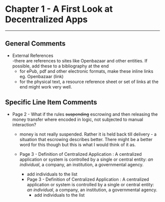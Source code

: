 # Chapter 1 - A First Look at Decentralized Apps
---

## General Comments
* External References  
  -there are references to sites like Openbazaar and other entities. If possible, add these to a bibliography at the end
    - for ePub, pdf and other electronic  formats, make these inline links eg. Openbazaar (link)
    - for the physical text, a resource reference sheet or set of links at the end might work very well.

## Specific Line Item Comments

* Page 2 - What if the rules ~~suspending~~  escrowing  and then releasing the money transfer where encoded in logic, not subjected to manual interaction?  
  - money is not really suspended. Rather it is held back till delivery - a situation that escrowing describes better. There might be a better word for this though but this is what I would think of it as.


  * Page 3 - Definition of Centralized Application : A centralized application or system is controlled by a single or central entity: *an individual*, a company, an institution, a governmental agency.  
    - add individuals to the list


    * Page 3 - Definition of Centralized Application : A centralized application or system is controlled by a single or central entity: *an individual*, a company, an institution, a governmental agency.  
      - add individuals to the list
